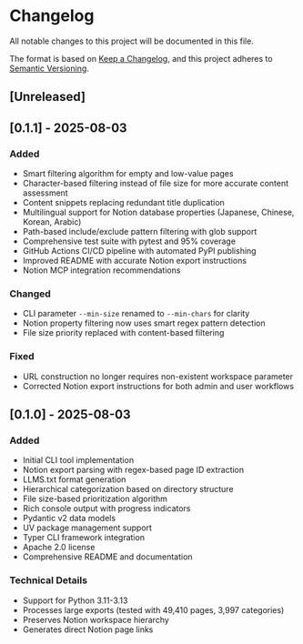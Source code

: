 # Changelog

All notable changes to this project will be documented in this file.

The format is based on [Keep a Changelog](https://keepachangelog.com/en/1.0.0/),
and this project adheres to [Semantic Versioning](https://semver.org/spec/v2.0.0.html).

## [Unreleased]

## [0.1.1] - 2025-08-03

### Added
- Smart filtering algorithm for empty and low-value pages
- Character-based filtering instead of file size for more accurate content assessment  
- Content snippets replacing redundant title duplication
- Multilingual support for Notion database properties (Japanese, Chinese, Korean, Arabic)
- Path-based include/exclude pattern filtering with glob support
- Comprehensive test suite with pytest and 95% coverage
- GitHub Actions CI/CD pipeline with automated PyPI publishing
- Improved README with accurate Notion export instructions
- Notion MCP integration recommendations

### Changed
- CLI parameter `--min-size` renamed to `--min-chars` for clarity
- Notion property filtering now uses smart regex pattern detection
- File size priority replaced with content-based filtering

### Fixed
- URL construction no longer requires non-existent workspace parameter
- Corrected Notion export instructions for both admin and user workflows

## [0.1.0] - 2025-08-03

### Added
- Initial CLI tool implementation
- Notion export parsing with regex-based page ID extraction
- LLMS.txt format generation
- Hierarchical categorization based on directory structure
- File size-based prioritization algorithm
- Rich console output with progress indicators
- Pydantic v2 data models
- UV package management support
- Typer CLI framework integration
- Apache 2.0 license
- Comprehensive README and documentation

### Technical Details
- Support for Python 3.11-3.13
- Processes large exports (tested with 49,410 pages, 3,997 categories)
- Preserves Notion workspace hierarchy
- Generates direct Notion page links